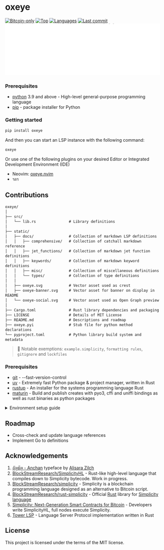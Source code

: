 # oxeye

[![Bitcoin-only](https://img.shields.io/badge/bitcoin-only-FF9900?logo=bitcoin)](https://twentyone.world)
[![Top](https://img.shields.io/github/languages/top/krutt/oxeye)](https://github.com/krutt/oxeye)
[![Languages](https://img.shields.io/github/languages/count/krutt/oxeye)](https://github.com/krutt/oxeye)
[![Last commit](https://img.shields.io/github/last-commit/krutt/oxeye/master)](https://github.com/krutt/oxeye)
![Oxeye Banner](static/oxeye-banner.svg)

### Prerequisites

* [python](https://www.python.org) 3.9 and above - High-level general-purpose programming language
* [pip](https://pypi.org/project/pip) - package installer for Python

### Getting started

```sh
pip install oxeye
```

And then you can start an LSP instance with the following command:

```sh
oxeye
```

Or use one of the following plugins on your desired Editor or Integrated Development Environment (IDE)

* Neovim: [oxeye.nvim](https://github.com/krutt/oxeye.nvim)
* ฯลฯ

## Contributions

    oxeye/
    │
    ├── src/
    │   └── lib.rs               # Library definitions
    │
    ├── static/
    │   ├── docs/                # Collection of markdown LSP definitions
    │   │   ├── comprehensive/   # Collection of catchall markdown reference
    │   │   ├── jet_functions/   # Collection of markdown jet function definitions
    │   │   ├── keywords/        # Collection of markdown keyword definitions
    │   │   ├── misc/            # Collection of miscellaneous definitions
    │   │   └── types/           # Collection of type definitions
    │   │
    │   ├── oxeye.svg            # Vector asset used as crest
    │   ├── oxeye-banner.svg     # Vector asset for banner on display in README
    │   └── oxeye-social.svg     # Vector asset used as Open Graph preview
    │
    ├── Cargo.toml               # Rust library dependencies and packaging
    ├── LICENSE                  # Details of MIT License
    ├── README.md                # Descriptions and roadmap
    ├── oxeye.pyi                # Stub file for python method declarations
    └── pyproject.toml           # Python library build system and metadata

  > :see_no_evil:
  > Notable exemptions: `example.simplicity`, `formatting rules`, `gitignore` and `lockfiles`

### Prerequisites

* [git](https://git-scm.com/) - --fast-version-control
* [uv](https://docs.astral.sh/uv) - Extremely fast Python package & project manager, written in Rust
* [rustup](https://rustup.rs) - An installer for the systems programming language Rust
* [maturin](https://github.com/PyO3/maturin) - Build and publish creates with pyo3, cffi and uniffi
  bindings as well as rust binaries as python packages


<details>
  <summary> Environment setup guide </summary>

  The following guide walks through setting up your local working environment using `git`
  as distributed version control system, `uv` as Python package and version manager,
  `rustup` toolchain installer for Rust programming language and `maturin` buildtools for
  python packages using Rust. If you do not have `git` installed, run the following command.
  
  <details>
    <summary> Install using Homebrew (Darwin) </summary>
    
    ```bash
    brew install git
    ```
  </details>
  
  <details>
    <summary> Install via binary installer (Linux or Windows Subsystem for Linux [WSL]) </summary>
    
    * Debian-based package management
    ```bash
    sudo apt install git-all
    ```
  
    * Fedora-based package management
    ```bash
    sudo dnf install git-all
    ```
  </details>
  
  <details>
    <summary> Install using Winget (Windows Powershell) </summary>
    
    ```bash
    winget install --id Git.Git -e --source winget
    ```
  </details>
  
  If you do not have `uv` installed, run the following command.
  
  <details>
    <summary> Install using Homebrew (Darwin) </summary>
  
    ```bash
    brew install uv
    ```
  </details>
  
  <details>
    <summary>
      Install using standalone installer (Darwin, Linux, or Windows Subsystem for Linux [WSL])
    </summary>
  
    ```bash
    curl -LsSf https://astral.sh/uv/install.sh | sh
    ```
  </details>
  
  <details>
    <summary> Install using Winget (Windows Powershell) </summary>
  
    ```bash
    winget install --id=astral-sh.uv -e
    ```
  </details>
  
  If you do not have `rustup` installed, run the following command.
  
  <details>
    <summary>
      Install using Homebrew (Darwin)
    </summary>
  
    ```bash
    brew install rustup
    ```
  </details>
  <details>
    <summary>
      Install using standalone installer (Darwin, Linux or Windows Subsystem for Linux [WSL])
    </summary>
  
    ```bash
    curl --proto '=https' --tlsv1.2 -sSf https://sh.rustup.rs | sh
    ```
  </details>
  <details>
    <summary> Install using Winget (Windows Powershell) </summary>
    
    ```bash
    winget install --id Rustlang.Rustup
    ```
  </details>
  
  After running `rustup` in your command line, you should be able to validate correct installations
  as such:
  
  ```bash
  rustc --version
  cargo --version
  ```
  
  If you do not have `maturin` installed, run the following command.
  
  <details>
    <summary> Install using Homebrew (Darwin) </summary>
  
    ```bash
    brew install maturin
    ```
  </details>
  <details>
    <summary> Install using Pipx from PyPI (Python) </summary>
  
    ```bash
    pipx install maturin
    ```
  </details>
  <details>
    <summary> Install using Uv from PyPI (Python) </summary>
  
    ```bash
    uv tool install maturin
    ```
  </details>
  <details>
    <summary> Build from Source using Cargo (Rust) </summary>
  
    ```bash
    cargo install --locked maturin
    ```
  </details>
  
  Once you have all tools installed, you can clone the current repository and
  install any version of Python above version 3.9 for this project. The following
  commands help you set up and activate a Python virtual environment where `uv`
  can download project dependencies from the `PyPI` open-sourced registry defined
  under `pyproject.toml` file.
  
  <details>
    <summary> Set up environment and synchronize project dependencies </summary>
  
    ```bash
    git clone git@github.com:krutt/oxeye.git
    cd oxeye
    uv venv --python 3.9.6
    source .venv/bin/activate
    uv sync --dev --seed
    ```
  </details>
</details>

## Roadmap

* Cross-check and update language references
* Implement Go to definitions

## Acknowledgements

1. [อัญชัญ - Anchan](https://www.f0nt.com/release/anchan/) typeface by [Alisara Zilch](https://www.f0nt.com/author/zilch/)
2. [BlockStreamResearch/SimplicityHL](https://github.com/BlockStreamResearch/SimplicityHL) -
  Rust-like high-level language that compiles down to Simplicity bytecode. Work in progress.
3. [BlockStreamResearch/simplicity](https://github.com/BlockStreamResearch/simplicity) -
  Simplicity is a blockchain programming language designed as an alternative to Bitcoin script.
4. [BlockStreamResearch/rust-simplicity](https://github.com/BlockStreamResearch/rust-simplicity) -
  Official [Rust](https://www.rust-lang.org) library for [Simplicity language](https://simplicity-lang.org)
5. [Simplicity: Next-Generation Smart Contracts for Bitcoin](https://simplicity-lang.org) -
  Developers write SimplicityHL, full nodes execute Simplicity.
6. [Tower LSP](https://github.com/ebkalderon/tower-lsp) -
  Language Server Protocol implementation written in Rust 

## License

This project is licensed under the terms of the MIT license.
